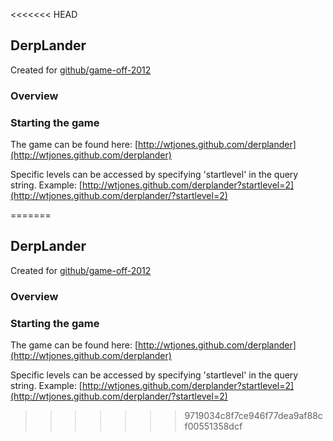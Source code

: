<<<<<<< HEAD
## DerpLander

Created for [github/game-off-2012](https://github.com/github/game-off-2012)

### Overview


### Starting the game
The game can be found here: [http://wtjones.github.com/derplander](http://wtjones.github.com/derplander)

Specific levels can be accessed by specifying 'startlevel' in the query string. Example: [http://wtjones.github.com/derplander?startlevel=2](http://wtjones.github.com/derplander/?startlevel=2)


=======
## DerpLander

Created for [github/game-off-2012](https://github.com/github/game-off-2012)

### Overview


### Starting the game
The game can be found here: [http://wtjones.github.com/derplander](http://wtjones.github.com/derplander)

Specific levels can be accessed by specifying 'startlevel' in the query string. Example: [http://wtjones.github.com/derplander?startlevel=2](http://wtjones.github.com/derplander/?startlevel=2)


>>>>>>> 9719034c8f7ce946f77dea9af88cf00551358dcf
